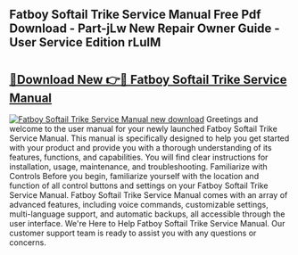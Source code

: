 ## Fatboy Softail Trike Service Manual Free Pdf Download - Part-jLw New Repair Owner Guide - User Service Edition rLulM

# <h2><a href="http://bc30361.oget.top/?id=Fatboy+Softail+Trike+Service+Manual">🔗Download New 👉🔴 Fatboy Softail Trike Service Manual</a></h2>

[![Fatboy Softail Trike Service Manual new download](https://i.imgur.com/5g1atiW.png)](http://bc30361.oget.top/?id=Fatboy+Softail+Trike+Service+Manual)
Greetings and welcome to the user manual for your newly launched Fatboy Softail Trike Service Manual. This manual is specifically designed to help you get started with your product and provide you with a thorough understanding of its features, functions, and capabilities. You will find clear instructions for installation, usage, maintenance, and troubleshooting. Familiarize with Controls Before you begin, familiarize yourself with the location and function of all control buttons and settings on your Fatboy Softail Trike Service Manual. Fatboy Softail Trike Service Manual comes with an array of advanced features, including voice commands, customizable settings, multi-language support, and automatic backups, all accessible through the user interface. We're Here to Help Fatboy Softail Trike Service Manual. Our customer support team is ready to assist you with any questions or concerns.
